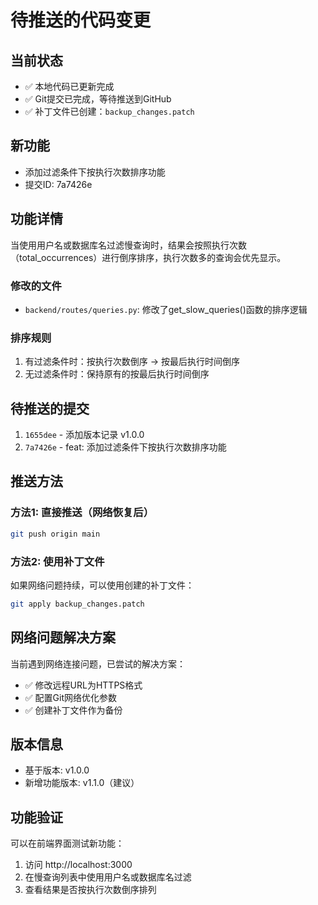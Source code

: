 # 待推送的代码变更

## 当前状态
- ✅ 本地代码已更新完成
- ✅ Git提交已完成，等待推送到GitHub
- ✅ 补丁文件已创建：`backup_changes.patch`

## 新功能
- 添加过滤条件下按执行次数排序功能
- 提交ID: 7a7426e

## 功能详情
当使用用户名或数据库名过滤慢查询时，结果会按照执行次数（total_occurrences）进行倒序排序，执行次数多的查询会优先显示。

### 修改的文件
- `backend/routes/queries.py`: 修改了get_slow_queries()函数的排序逻辑

### 排序规则
1. 有过滤条件时：按执行次数倒序 → 按最后执行时间倒序
2. 无过滤条件时：保持原有的按最后执行时间倒序

## 待推送的提交
1. `1655dee` - 添加版本记录 v1.0.0
2. `7a7426e` - feat: 添加过滤条件下按执行次数排序功能

## 推送方法

### 方法1: 直接推送（网络恢复后）
```bash
git push origin main
```

### 方法2: 使用补丁文件
如果网络问题持续，可以使用创建的补丁文件：
```bash
git apply backup_changes.patch
```

## 网络问题解决方案
当前遇到网络连接问题，已尝试的解决方案：
- ✅ 修改远程URL为HTTPS格式
- ✅ 配置Git网络优化参数
- ✅ 创建补丁文件作为备份

## 版本信息
- 基于版本: v1.0.0
- 新增功能版本: v1.1.0（建议）

## 功能验证
可以在前端界面测试新功能：
1. 访问 http://localhost:3000
2. 在慢查询列表中使用用户名或数据库名过滤
3. 查看结果是否按执行次数倒序排列

